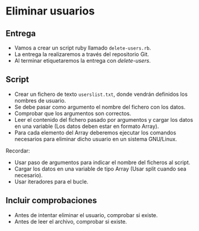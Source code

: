 
# Eliminar usuarios

## Entrega
* Vamos a crear un script ruby llamado `delete-users.rb`.
* La entrega la realizaremos a través del repositorio Git.
* Al terminar etiquetaremos la entrega con *delete-users*.

## Script
* Crear un fichero de texto `userslist.txt`, donde vendrán definidos
los nombres de usuario.
* Se debe pasar como argumento el nombre del fichero con los datos.
* Comprobar que los argumentos son correctos.
* Leer el contenido del fichero pasado por argumentos y cargar los datos
en una variable (Los datos deben estar en formato Array).
* Para cada elemento del Array deberemos ejecutar los comandos necesarios
para eliminar dicho usuario en un sistema GNU/Linux.

Recordar:
* Usar paso de argumentos para indicar el nombre del ficheros al script.
* Cargar los datos en una variable de tipo Array (Usar split cuando sea necesario).
* Usar iteradores para el bucle.

## Incluir comprobaciones
* Antes de intentar eliminar el usuario, comprobar si existe.
* Antes de leer el archivo, comprobar si existe.

